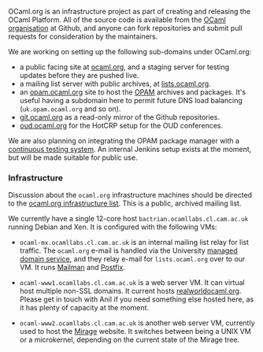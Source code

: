 OCaml.org is an infrastructure project as part of creating and releasing the
OCaml Platform.  All of the source code is available from the [OCaml
organisation](http://github.com/ocaml) at Github, and anyone can fork
repositories and submit pull requests for consideration by the maintainers.

We are working on setting up the following sub-domains under OCaml.org:

* a public facing site at [ocaml.org](http://ocaml.org), and a staging server for testing updates before they are pushed live.
* a mailing list server with public archives, at [lists.ocaml.org](http://lists.ocaml.org).
* an [opam.ocaml.org](http://opam.ocaml.org) site to host the [OPAM](http://opam.ocamlpro.com) archives and packages. It's useful having a subdomain here to permit future DNS load balancing (`uk.opam.ocaml.org` and so on).
* [git.ocaml.org](http://git.ocaml.org) as a read-only mirror of the Github repositories.
* [oud.ocaml.org](http://oud.ocaml.org) for the HotCRP setup for the OUD conferences.

We are also planning on integrating the OPAM package manager with a [continuous testing system](infrastructure).
An internal Jenkins setup exists at the moment, but will be made suitable for public use.

### Infrastructure

Discussion about the `ocaml.org` infrastructure machines should be directed to the [ocaml.org infrastructure list](http://lists.ocaml.org/listinfo/infrastructure).  This is a public, archived mailing list.

We currently have a single 12-core host `bactrian.ocamllabs.cl.cam.ac.uk`
running Debian and Xen. It is configured with the following VMs:

* `ocaml-mx.ocamllabs.cl.cam.ac.uk` is an internal mailing list relay for list
  traffic.  The `ocaml.org` e-mail is handled via the University [managed domain service](http://www.ucs.cam.ac.uk/managed-mail-domains), 
  and they relay e-mail for `lists.ocaml.org` over to our VM.  It runs [Mailman](http://www.gnu.org/software/mailman/) and [Postfix](http://postfix.org).

* `ocaml-www1.ocamllabs.cl.cam.ac.uk` is a web server VM. It can virtual host multiple non-SSL domains.  It current hosts [realworldocaml.org](http://realworldocaml.org).  Please get in touch with Anil if you need something else hosted here, as it has plenty of capacity at the moment.

* `ocaml-www2.ocamllabs.cl.cam.ac.uk` is another web server VM, currently used to host the [Mirage](mirage.html) website. It switches between being a UNIX VM or a microkernel, depending on the current state of the Mirage tree.

